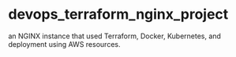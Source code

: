# devops_terraform_nginx_project
an NGINX instance that used Terraform, Docker, Kubernetes, and deployment using AWS resources.
